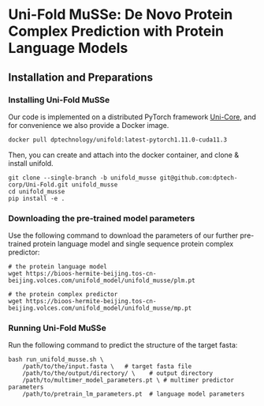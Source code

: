 # Uni-Fold MuSSe: De Novo Protein Complex Prediction with Protein Language Models
## Installation and Preparations
### Installing Uni-Fold MuSSe

Our code is implemented on a distributed PyTorch framework [Uni-Core](https://github.com/dptech-corp/Uni-Core#installation), and for convenience we also provide a Docker image.
```bash
docker pull dptechnology/unifold:latest-pytorch1.11.0-cuda11.3
```
Then, you can create and attach into the docker container, and clone & install unifold.
```shell
git clone --single-branch -b unifold_musse git@github.com:dptech-corp/Uni-Fold.git unifold_musse
cd unifold_musse
pip install -e .
```
### Downloading the pre-trained model parameters
Use the following command to download the parameters of our further pre-trained protein language model and single sequence protein complex predictor:
```shell
# the protein language model
wget https://bioos-hermite-beijing.tos-cn-beijing.volces.com/unifold_model/unifold_musse/plm.pt 

# the protein complex predictor
wget https://bioos-hermite-beijing.tos-cn-beijing.volces.com/unifold_model/unifold_musse/mp.pt
```

### Running Uni-Fold MuSSe
Run the following command to predict the structure of the target fasta:
```shell
bash run_unifold_musse.sh \
    /path/to/the/input.fasta \   # target fasta file
    /path/to/the/output/directory/ \    # output directory
    /path/to/multimer_model_parameters.pt \ # multimer predictor parameters
    /path/to/pretrain_lm_parameters.pt  # language model parameters
    
```